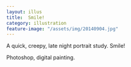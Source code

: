 ```yaml
---
layout: illus
title:  Smile!
category: illustration
feature-image: "/assets/img/20140904.jpg"
---
```


A quick, creepy, late night portrait study.  Smile!

Photoshop, digital painting.
